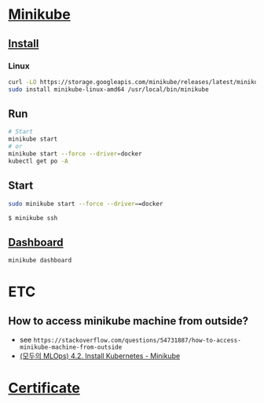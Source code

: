 
# [Minikube](https://minikube.sigs.k8s.io/docs/)

## [Install](https://minikube.sigs.k8s.io/docs/start/)
### Linux
```bash
curl -LO https://storage.googleapis.com/minikube/releases/latest/minikube-linux-amd64
sudo install minikube-linux-amd64 /usr/local/bin/minikube
```

## Run
```bash
# Start
minikube start
# or
minikube start --force --driver=docker
kubectl get po -A
```

## Start
```bash
sudo minikube start --force --driver==docker
```

```bash
$ minikube ssh
```

## [Dashboard](https://minikube.sigs.k8s.io/docs/handbook/dashboard/)
```bash
minikube dashboard
```

# ETC
## How to access minikube machine from outside?
* see `https://stackoverflow.com/questions/54731887/how-to-access-minikube-machine-from-outside`
* [(모두의 MLOps) 4.2. Install Kubernetes - Minikube ](https://mlops-for-all.github.io/docs/setup-kubernetes/kubernetes-with-minikube/)

# [Certificate](./minikube-certificate.md)